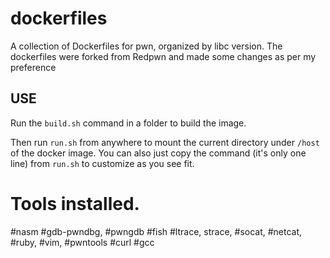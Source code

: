 # dockerfiles

A collection of Dockerfiles for pwn, organized by libc version. The dockerfiles were forked from Redpwn and made some changes as per my preference
 

## USE

Run the `build.sh` command in a folder to build the image. 

Then run `run.sh` from anywhere to mount the current directory under `/host` of the docker image. You can also just copy the command (it's only one line) from `run.sh` to customize as you see fit.  

# Tools installed.



#nasm
#gdb-pwndbg,
#pwngdb
#fish
#ltrace, strace,
#socat,
#netcat,
#ruby,
#vim,
#pwntools
#curl
#gcc
